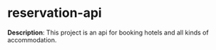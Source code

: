 # reservation-api

**Description**:  This project is an api for booking hotels and all kinds of accommodation.

# 

 
